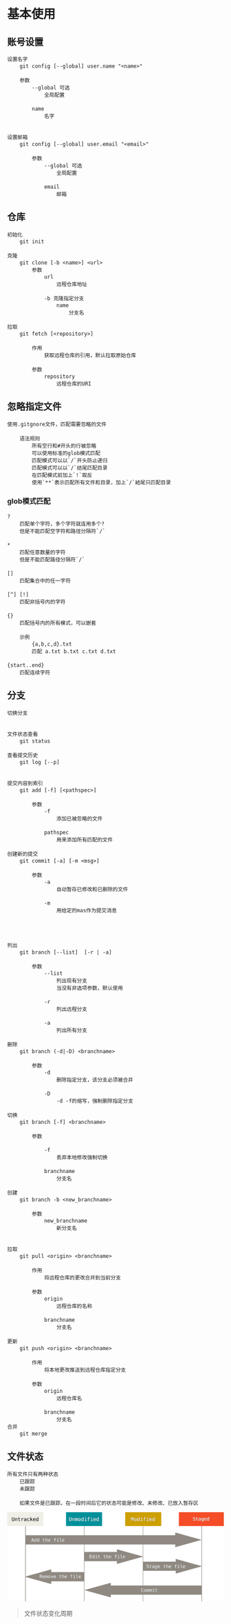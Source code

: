 # 基本使用
 
## 账号设置

    设置名字
        git config [--global] user.name "<name>"

        参数
            --global 可选
                全局配置

            name
                名字

    
    设置邮箱
        git config [--global] user.email "<email>"

            参数
                --global 可选
                    全局配置

                email
                    邮箱
                
## 仓库

    初始化
        git init

    克隆
        git clone [-b <name>] <url>
            参数
                url
                    远程仓库地址

                -b 克隆指定分支
                    name
                        分支名
    
    拉取
        git fetch [<repository>]

            作用
                获取远程仓库的引用，默认拉取原始仓库

            参数
                repository
                    远程仓库的URI
    
## 忽略指定文件
    使用.gitgnore文件，匹配需要忽略的文件

        语法规则
            所有空行和#开头的行被忽略
            可以使用标准的glob模式匹配
            匹配模式可以以`/`开头防止递归
            匹配模式可以以`/`结尾匹配目录
            在匹配模式前加上`!`取反
            使用`**`表示匹配所有文件和目录，加上`/`結尾只匹配目录

            
### glob模式匹配

    ?
        匹配单个字符，多个字符就连用多个?
        但是不能匹配空字符和路径分隔符`/`
    
    *
        匹配任意数量的字符
        但是不能匹配路径分隔符`/`

    []
        匹配集合中的任一字符

    [^] [!]
        匹配非括号内的字符

    {}
        匹配括号内的所有模式，可以嵌套

        示例
            {a,b,c,d}.txt
            匹配 a.txt b.txt c.txt d.txt
        
    {start..end}
        匹配连续字符

## 分支

    切换分支


    文件状态查看
        git status

    查看提交历史
        git log [--p]

    
    提交内容到索引
        git add [-f] [<pathspec>]

            参数
                -f
                    添加已被忽略的文件

                pathspec
                    用来添加所有匹配的文件
    
    创建新的提交
        git commit [-a] [-m <msg>]

            参数
                -a
                    自动暂存已修改和已删除的文件
                
                -m
                    用给定的mas作为提交消息
                
         
                    
    
    列出
        git branch [--list]  [-r | -a]

            参数
                --list
                    列出现有分支
                    当没有非选项参数，默认使用
                
                -r
                    列出远程分支
                
                -a
                    列出所有分支

    删除 
        git branch (-d|-D) <branchname>
            
            参数
                -d
                    删除指定分支，该分支必须被合并

                -D
                    -d -f的缩写，强制删除指定分支

    切换
        git branch [-f] <branchname>

            参数

                -f
                    丢弃本地修改强制切换

                branchname
                    分支名

    创建
        git branch -b <new_branchname>
            
            参数
                new_branchname
                    新分支名

    
    拉取
        git pull <origin> <branchname>

            作用
                将远程仓库的更改合并到当前分支
            
            参数
                origin
                    远程仓库的名称
                
                branchname
                    分支名
    
    更新
        git push <origin> <branchname>

            作用
                将本地更改推送到远程仓库指定分支

            参数
                origin
                    远程仓库名

                branchname
                    分支名
    合并
        git merge 

## 文件状态

    所有文件只有两种状态
        已跟踪
        未跟踪

        如果文件是已跟踪，在一段时间后它的状态可能是修改、未修改、已放入暂存区

![](/static/image/git/lifecycle.png)

> 文件状态变化周期